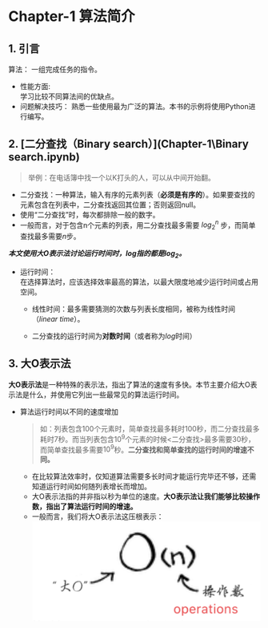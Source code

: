 Chapter-1 算法简介  
===================

## 1. 引言

算法：
  一组完成任务的指令。  

* 性能方面:  
  学习比较不同算法间的优缺点。
* 问题解决技巧：
  熟悉一些使用最为广泛的算法。本书的示例将使用Python进行编写。

## 2. [二分查找（Binary search）](Chapter-1\Binary search.ipynb)

> 举例：在电话簿中找一个以K打头的人，可以从中间开始翻。  

* 二分查找：一种算法，输入有序的元素列表（**必须是有序的**）。如果要查找的元素包含在列表中，二分查找返回其位置；否则返回null。
* 使用“二分查找”时，每次都排除一般的数字。
* 一般而言，对于包含n个元素的列表，用二分查找最多需要
  $log_2^n$
步，而简单查找最多需要$n$步。  

**_本文使用大O表示法讨论运行时间时，$log$指的都是$log_2$。_**

* 运行时间：  
在选择算法时，应该选择效率最高的算法，以最大限度地减少运行时间或占用空间。
  * 线性时间：最多需要猜测的次数与列表长度相同，被称为线性时间（_linear time_）。  

  * 二分查找的运行时间为**对数时间**（或者称为$log$时间）

## 3. 大O表示法

**大O表示法**是一种特殊的表示法，指出了算法的速度有多快。本节主要介绍大O表示法是什么，并使用它列出一些最常见的算法运行时间。  

* 算法运行时间以不同的速度增加  
  >如：列表包含100个元素时，简单查找最多耗时100秒，而二分查找最多耗时7秒。而当列表包含$10^9$个元素的时候<二分查找>最多需要30秒，而简单查找最多需要$10^9$秒。**二分查找和简单查找的运行时间的增速不同。**  

  * 在比较算法效率时，仅知道算法需要多长时间才能运行完毕还不够，还需知道运行时间如何随列表增长而增加。  
  * 大O表示法指的并非指以秒为单位的速度。**大O表示法让我们能够比较操作数，指出了算法运行时间的增速。**
  * 一般而言，我们将大O表示法这压根表示：![alt 大O表示法示意图](2022-01-27-12-48-05.png '大O表示法')